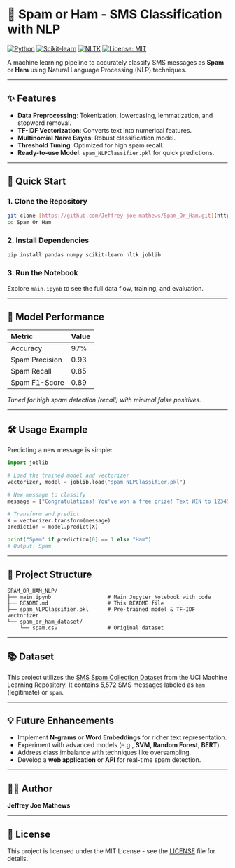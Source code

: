# 📧 Spam or Ham - SMS Classification with NLP

[![Python](https://img.shields.io/badge/Python-3.x-blue.svg)](https://www.python.org/)
[![Scikit-learn](https://img.shields.io/badge/Scikit--learn-v1.x-orange.svg)](https://scikit-learn.org/stable/)
[![NLTK](https://img.shields.io/badge/NLTK-v3.x-green.svg)](https://www.nltk.org/)
[![License: MIT](https://img.shields.io/badge/License-MIT-yellow.svg)](https://opensource.org/licenses/MIT)

A machine learning pipeline to accurately classify SMS messages as **Spam** or **Ham** using Natural Language Processing (NLP) techniques.

---

## ✨ Features

-   **Data Preprocessing**: Tokenization, lowercasing, lemmatization, and stopword removal.
-   **TF-IDF Vectorization**: Converts text into numerical features.
-   **Multinomial Naive Bayes**: Robust classification model.
-   **Threshold Tuning**: Optimized for high spam recall.
-   **Ready-to-use Model**: `spam_NLPClassifier.pkl` for quick predictions.

---

## 🚀 Quick Start

### 1. Clone the Repository

```bash
git clone [https://github.com/Jeffrey-joe-mathews/Spam_Or_Ham.git](https://github.com/Jeffrey-joe-mathews/Spam_Or_Ham.git)
cd Spam_Or_Ham
````

### 2\. Install Dependencies

```bash
pip install pandas numpy scikit-learn nltk joblib
```

### 3\. Run the Notebook

Explore `main.ipynb` to see the full data flow, training, and evaluation.

-----

## 🎯 Model Performance

| Metric          | Value  |
| :-------------- | :----- |
| Accuracy        | 97%    |
| Spam Precision  | 0.93   |
| Spam Recall     | 0.85   |
| Spam F1-Score   | 0.89   |

*Tuned for high spam detection (recall) with minimal false positives.*

-----

## 🛠️ Usage Example

Predicting a new message is simple:

```python
import joblib

# Load the trained model and vectorizer
vectorizer, model = joblib.load("spam_NLPClassifier.pkl")

# New message to classify
message = ["Congratulations! You've won a free prize! Text WIN to 12345."]

# Transform and predict
X = vectorizer.transform(message)
prediction = model.predict(X)

print("Spam" if prediction[0] == 1 else "Ham")
# Output: Spam
```

-----

## 📂 Project Structure

```
SPAM_OR_HAM_NLP/
├── main.ipynb                  # Main Jupyter Notebook with code
├── README.md                   # This README file
├── spam_NLPClassifier.pkl      # Pre-trained model & TF-IDF vectorizer
└── spam_or_ham_dataset/
    └── spam.csv                # Original dataset
```

-----

## 📚 Dataset

This project utilizes the [SMS Spam Collection Dataset](https://archive.ics.uci.edu/ml/datasets/sms+spam+collection) from the UCI Machine Learning Repository. It contains 5,572 SMS messages labeled as `ham` (legitimate) or `spam`.

-----

## 💡 Future Enhancements

  - Implement **N-grams** or **Word Embeddings** for richer text representation.
  - Experiment with advanced models (e.g., **SVM, Random Forest, BERT**).
  - Address class imbalance with techniques like oversampling.
  - Develop a **web application** or **API** for real-time spam detection.

-----

## 🧑‍💻 Author

**Jeffrey Joe Mathews**
[](https://github.com/Jeffrey-joe-mathews)

-----

## 📄 License

This project is licensed under the MIT License - see the [LICENSE](https://opensource.org/licenses/MIT) file for details.

```
